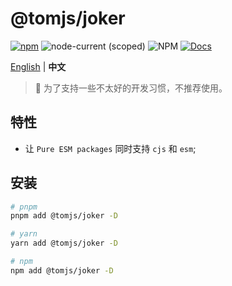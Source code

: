 # @tomjs/joker

[![npm](https://img.shields.io/npm/v/@tomjs/joker)](https://www.npmjs.com/package/@tomjs/joker) ![node-current (scoped)](https://img.shields.io/node/v/@tomjs/joker) ![NPM](https://img.shields.io/npm/l/@tomjs/joker) [![Docs](https://www.paka.dev/badges/v0/cute.svg)](https://www.paka.dev/npm/@tomjs/joker)

[English](./README.md) | **中文**

> 🤡 为了支持一些不太好的开发习惯，不推荐使用。

## 特性

- 让 `Pure ESM packages` 同时支持 `cjs` 和 `esm`;

## 安装

```bash
# pnpm
pnpm add @tomjs/joker -D

# yarn
yarn add @tomjs/joker -D

# npm
npm add @tomjs/joker -D
```
